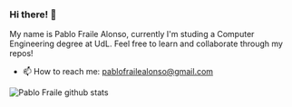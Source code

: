 
### Hi there! 👋
My name is Pablo Fraile Alonso, currently I'm studing a Computer Engineering degree at UdL.
Feel free to learn and collaborate through my repos! 

- 📫 How to reach me: pablofrailealonso@gmail.com

![Pablo Fraile github stats](https://github-readme-stats.vercel.app/api?username=Pablito2020&show_icons=true&theme=nord)
